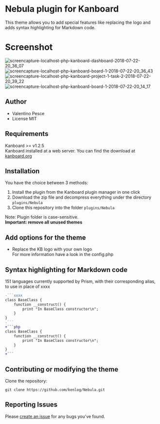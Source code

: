 # Nebula plugin for Kanboard

This theme allows you to add special features like replacing the logo and adds syntax highlighting for Markdown code.

# Screenshot
![screencapture-localhost-php-kanboard-dashboard-2018-07-22-20_36_07](https://user-images.githubusercontent.com/11728231/43059362-5f599c0e-8e4c-11e8-8989-8bc623914a49.png)
![screencapture-localhost-php-kanboard-board-1-2018-07-22-20_36_43](https://user-images.githubusercontent.com/11728231/43059361-5f3314da-8e4c-11e8-85a4-04d28c71f027.png)
![screencapture-localhost-php-kanboard-project-1-task-2-2018-07-22-20_39_22](https://user-images.githubusercontent.com/11728231/43059363-5f7c974a-8e4c-11e8-9f00-1f5864e18a96.png)
![screencapture-localhost-php-kanboard-board-1-2018-07-22-20_14_17](https://user-images.githubusercontent.com/11728231/43059360-5f0f1f80-8e4c-11e8-87d1-7a3b41ea26c4.png)

Author
------------
- Valentino Pesce
- License MIT

Requirements
------------
Kanboard >= v1.2.5  
Kanboard installed at a web server.
You can find the download at [kanboard.org](https://kanboard.org/)

Installation
------------
You have the choice between 3 methods:

1. Install the plugin from the Kanboard plugin manager in one click
2. Download the zip file and decompress everything under the directory `plugins/Nebula`
3. Clone this repository into the folder `plugins/Nebula`

Note: Plugin folder is case-sensitive.  
**Important: remove all unused themes**

Add options for the theme
------------
- Replace the KB logo with your own logo  
For more information have a look in the config.php

Syntax highlighting for Markdown code
------------
151 languages currently supported by Prism, with their corresponding alias, to use in place of xxxx
 
```diff
-```xxxx
class BaseClass {
    function __construct() {
        print "In BaseClass constructor\n";
    }
}
-```
+```php
class BaseClass {
    function __construct() {
        print "In BaseClass constructor\n";
    }
}
+```
```
Contributing or modifying the theme
------------
Clone the repository: 
```console 
git clone https://github.com/kenlog/Nebula.git
```
Reporting Issues
------------
Please [create an issue](https://github.com/kenlog/Nebula/issues) for any bugs you've found.
